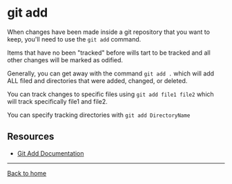 # git add

When changes have been made inside a git repository that you want to keep, you'll need to use the `git add` command.

Items that have no been "tracked" before wills tart to be tracked and all other changes will be marked as odified.

Generally, you can get away with the command `git add .` which will add ALL filed and directories that were added, changed, or deleted.

You can track changes to specific files using `git add file1 file2` which will track specifically file1 and file2.

You can specify tracking directories with `git add DirectoryName`

## Resources

- [Git Add Documentation](https://git-scm.com/docs/git-add)

---

[Back to home](../README.md)